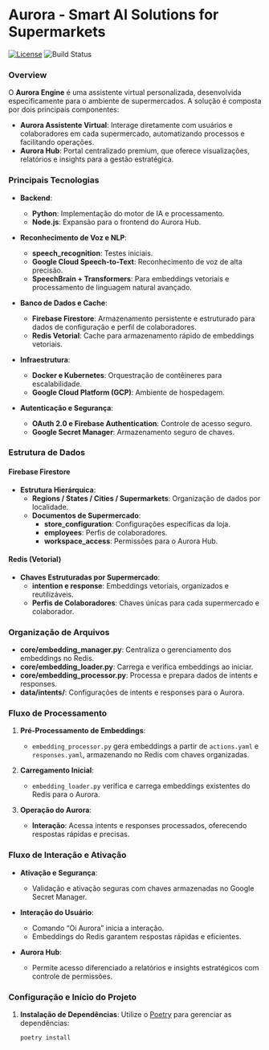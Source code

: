 # Aurora - Smart AI Solutions for Supermarkets

[![License](https://img.shields.io/badge/license-MIT-blue.svg)](LICENSE) ![Build Status](https://img.shields.io/badge/build-passing-brightgreen)

### Overview
O **Aurora Engine** é uma assistente virtual personalizada, desenvolvida especificamente para o ambiente de supermercados. A solução é composta por dois principais componentes:

- **Aurora Assistente Virtual**: Interage diretamente com usuários e colaboradores em cada supermercado, automatizando processos e facilitando operações.
- **Aurora Hub**: Portal centralizado premium, que oferece visualizações, relatórios e insights para a gestão estratégica.

### Principais Tecnologias

- **Backend**:
  - **Python**: Implementação do motor de IA e processamento.
  - **Node.js**: Expansão para o frontend do Aurora Hub.
  
- **Reconhecimento de Voz e NLP**:
  - **speech_recognition**: Testes iniciais.
  - **Google Cloud Speech-to-Text**: Reconhecimento de voz de alta precisão.
  - **SpeechBrain + Transformers**: Para embeddings vetoriais e processamento de linguagem natural avançado.

- **Banco de Dados e Cache**:
  - **Firebase Firestore**: Armazenamento persistente e estruturado para dados de configuração e perfil de colaboradores.
  - **Redis Vetorial**: Cache para armazenamento rápido de embeddings vetoriais.

- **Infraestrutura**:
  - **Docker e Kubernetes**: Orquestração de contêineres para escalabilidade.
  - **Google Cloud Platform (GCP)**: Ambiente de hospedagem.

- **Autenticação e Segurança**:
  - **OAuth 2.0 e Firebase Authentication**: Controle de acesso seguro.
  - **Google Secret Manager**: Armazenamento seguro de chaves.

### Estrutura de Dados

#### Firebase Firestore
- **Estrutura Hierárquica**:
  - **Regions / States / Cities / Supermarkets**: Organização de dados por localidade.
  - **Documentos de Supermercado**:
    - **store_configuration**: Configurações específicas da loja.
    - **employees**: Perfis de colaboradores.
    - **workspace_access**: Permissões para o Aurora Hub.

#### Redis (Vetorial)
- **Chaves Estruturadas por Supermercado**:
  - **intention e response**: Embeddings vetoriais, organizados e reutilizáveis.
  - **Perfis de Colaboradores**: Chaves únicas para cada supermercado e colaborador.

### Organização de Arquivos

- **core/embedding_manager.py**: Centraliza o gerenciamento dos embeddings no Redis.
- **core/embedding_loader.py**: Carrega e verifica embeddings ao iniciar.
- **core/embedding_processor.py**: Processa e prepara dados de intents e responses.
- **data/intents/**: Configurações de intents e responses para o Aurora.

### Fluxo de Processamento

1. **Pré-Processamento de Embeddings**:
   - `embedding_processor.py` gera embeddings a partir de `actions.yaml` e `responses.yaml`, armazenando no Redis com chaves organizadas.

2. **Carregamento Inicial**:
   - `embedding_loader.py` verifica e carrega embeddings existentes do Redis para o Aurora.

3. **Operação do Aurora**:
   - **Interação**: Acessa intents e responses processados, oferecendo respostas rápidas e precisas.

### Fluxo de Interação e Ativação

- **Ativação e Segurança**:
  - Validação e ativação seguras com chaves armazenadas no Google Secret Manager.
  
- **Interação do Usuário**:
  - Comando “Oi Aurora” inicia a interação.
  - Embeddings do Redis garantem respostas rápidas e eficientes.

- **Aurora Hub**:
  - Permite acesso diferenciado a relatórios e insights estratégicos com controle de permissões.

### Configuração e Início do Projeto

1. **Instalação de Dependências**:
   Utilize o [Poetry](https://python-poetry.org/) para gerenciar as dependências:
   ```bash
   poetry install
